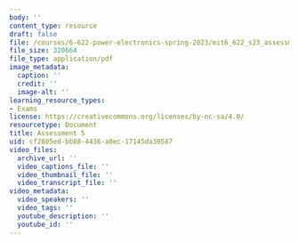 ```yaml
---
body: ''
content_type: resource
draft: false
file: /courses/6-622-power-electronics-spring-2023/mit6_622_s23_assessment05.pdf
file_size: 320664
file_type: application/pdf
image_metadata:
  caption: ''
  credit: ''
  image-alt: ''
learning_resource_types:
- Exams
license: https://creativecommons.org/licenses/by-nc-sa/4.0/
resourcetype: Document
title: Assessment 5
uid: cf2805ed-bb88-4436-a0ec-17145da30587
video_files:
  archive_url: ''
  video_captions_file: ''
  video_thumbnail_file: ''
  video_transcript_file: ''
video_metadata:
  video_speakers: ''
  video_tags: ''
  youtube_description: ''
  youtube_id: ''
---
```

